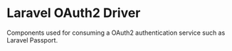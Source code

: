 # Laravel OAuth2 Driver

Components used for consuming a OAuth2 authentication service such as Laravel Passport.
